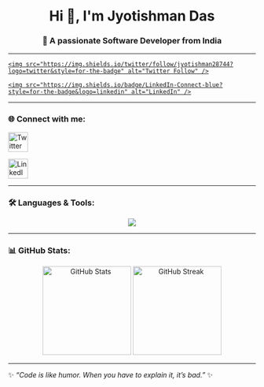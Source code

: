 <h1 align="center">Hi 👋, I'm Jyotishman Das</h1>

<h3 align="center">🚀 A passionate Software Developer from India</h3>



---



<p align="center">

  <a href="https://twitter.com/jyotishman28744" target="blank">

    <img src="https://img.shields.io/twitter/follow/jyotishman28744?logo=twitter&style=for-the-badge" alt="Twitter Follow" />

  </a>

  <a href="https://linkedin.com/in/jyotishmanndas/" target="blank">

    <img src="https://img.shields.io/badge/LinkedIn-Connect-blue?style=for-the-badge&logo=linkedin" alt="LinkedIn" />

  </a>

</p>



---



### 🌐 Connect with me:

<p align="center">

  <a href="https://twitter.com/jyotishman28744" target="blank"><img src="https://skillicons.dev/icons?i=twitter" height="40" alt="Twitter"/></a>

  <a href="https://linkedin.com/in/jyotishmanndas/" target="blank"><img src="https://skillicons.dev/icons?i=linkedin" height="40" alt="LinkedIn"/></a>

</p>



---



### 🛠️ Languages & Tools:

<p align="center">

  <img src="https://skillicons.dev/icons?i=js,ts,react,nextjs,tailwind,html,css,express,nodejs,graphql,prisma,mongodb,postgres,redis,aws,nginx,docker,linux,windows,vscode,postman,git,github" />

</p>



---



### 📊 GitHub Stats:

<p align="center">

  <img src="https://github-readme-stats.vercel.app/api?username=jyotishmanndas&show_icons=true&locale=en&theme=tokyonight" alt="GitHub Stats" height="180"/>

  <img src="https://github-readme-streak-stats.herokuapp.com/?user=jyotishmanndas&theme=tokyonight" alt="GitHub Streak" height="180"/>

</p>



---



✨ *“Code is like humor. When you have to explain it, it’s bad.”* ✨
